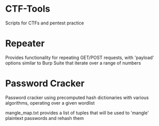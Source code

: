 # CTF-Tools
Scripts for CTFs and pentest practice

# Repeater
Provides functionality for repeating GET/POST requests, with 'payload' options similar to Burp Suite that iterate over a range of numbers

# Password Cracker
Password cracker using precomputed hash dictionaries with various algorithms, operating over a given wordlist

mangle_map.txt provides a list of tuples that will be used to 'mangle' plaintext passwords and rehash them

